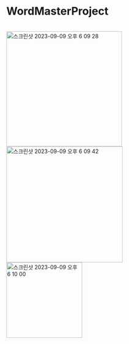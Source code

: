 # WordMasterProject
<br/>
<img width="302" alt="스크린샷 2023-09-09 오후 6 09 28" src="https://github.com/solseye/WordMasterProject/assets/130718221/c9cd26f7-66ed-4dde-bbbd-5162efc2ec87">
<br/>
<img width="304" alt="스크린샷 2023-09-09 오후 6 09 42" src="https://github.com/solseye/WordMasterProject/assets/130718221/7314e3f3-fad5-4db4-b95a-c4ba442fb22a">
<br/>
<img width="198" alt="스크린샷 2023-09-09 오후 6 10 00" src="https://github.com/solseye/WordMasterProject/assets/130718221/338746a0-a6b3-455d-a6ea-c2ed6a04b21b">
